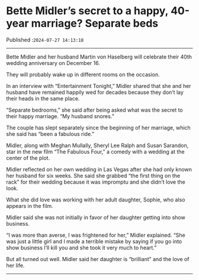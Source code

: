 # Bette Midler’s secret to a happy, 40-year marriage? Separate beds

Published :`2024-07-27 14:13:18`

---

Bette Midler and her husband Martin von Haselberg will celebrate their 40th wedding anniversary on December 16.

They will probably wake up in different rooms on the occasion.

In an interview with “Entertainment Tonight,” Midler shared that she and her husband have remained happily wed for decades because they don’t lay their heads in the same place.

“Separate bedrooms,” she said after being asked what was the secret to their happy marriage. “My husband snores.”

The couple has slept separately since the beginning of her marriage, which she said has “been a fabulous ride.”

Midler, along with Meghan Mullally, Sheryl Lee Ralph and Susan Sarandon, star in the new film “The Fabulous Four,” a comedy with a wedding at the center of the plot.

Midler reflected on her own wedding in Las Vegas after she had only known her husband for six weeks. She said she grabbed “the first thing on the rack” for their wedding because it was impromptu and she didn’t love the look.

What she did love was working with her adult daughter, Sophie, who also appears in the film.

Midler said she was not initially in favor of her daughter getting into show business.

“I was more than averse, I was frightened for her,” Midler explained. “She was just a little girl and I made a terrible mistake by saying if you go into show business I’ll kill you and she took it very much to heart.”

But all turned out well. Midler said her daughter is “brilliant” and the love of her life.

---

